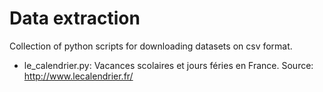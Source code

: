 # Data extraction
Collection of python scripts for downloading datasets on csv format.

- le_calendrier.py: Vacances scolaires et jours féries en France. Source: http://www.lecalendrier.fr/
